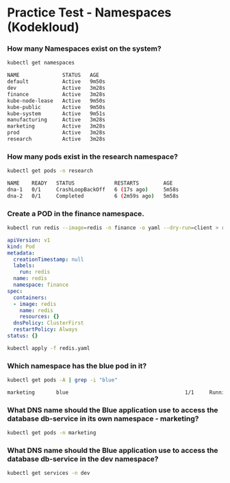 # Practice Test - Namespaces (Kodekloud)

### How many Namespaces exist on the system?
```sh
kubectl get namespaces
```  
```sh
NAME              STATUS   AGE
default           Active   9m50s
dev               Active   3m28s
finance           Active   3m28s
kube-node-lease   Active   9m50s
kube-public       Active   9m50s
kube-system       Active   9m51s
manufacturing     Active   3m28s
marketing         Active   3m28s
prod              Active   3m28s
research          Active   3m28s
```

### How many pods exist in the research namespace?
```sh
kubectl get pods -n research
```  
```sh
NAME    READY   STATUS             RESTARTS        AGE
dna-1   0/1     CrashLoopBackOff   6 (17s ago)     5m58s
dna-2   0/1     Completed          6 (2m59s ago)   5m58s
```

### Create a POD in the finance namespace.
```sh
kubectl run redis --image=redis -n finance -o yaml --dry-run=client > redis.yaml
```  
```yaml
apiVersion: v1
kind: Pod
metadata:
  creationTimestamp: null
  labels:
    run: redis
  name: redis
  namespace: finance
spec:
  containers:
  - image: redis
    name: redis
    resources: {}
  dnsPolicy: ClusterFirst
  restartPolicy: Always
status: {}
```  
```sh
kubectl apply -f redis.yaml
```

### Which namespace has the blue pod in it?
```sh
kubectl get pods -A | grep -i "blue"
```  
```sh
marketing       blue                                      1/1     Running            0               20m
```

### What DNS name should the Blue application use to access the database db-service in its own namespace - marketing?
```sh
kubectl get pods -n marketing
```  

### What DNS name should the Blue application use to access the database db-service in the dev namespace?
```sh
kubectl get services -n dev
```  